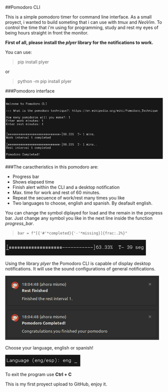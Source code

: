 ##Pomodoro CLI

This is a simple pomodoro timer for command line interface.
As a small proyect, i wanted to build someting that i can use with _tmux_ and _NeoVim_. To control the time that i'm using for programming, study and rest my eyes of being hours straight in front the monitor. 

**First of all, please install the _plyer_ library for the notifications to work.**

You can use:
> pip install plyer

 or

> python -m pip install plyer

###Pomodoro interface

![Process](images/process.png)

###The caractheristics in this pomodoro are:

+ Progress bar
+ Shows elapsed time
+ Finish alert within the CLI and a desktop notification
+ Max. time for work and rest of 60 minutes.
+ Repeat the secuence of work/rest many times you like
+ Two languages to choose, english and spanish. By deafault english.


You can change the symbol diplayed for load and the remain in the progress bar. Just change any symbol you like in the next line inside the function _progress_bar_.

>     bar = f"[{'#'*completed}{'-'*missing}]{frac:.2%}"
![Progress bar with deafault symbols](images/progress_bar.png)

Using the library _plyer_ the Pomodoro CLI is capable of display desktop notifications. It will use the sound configurations of general notifications.  

![Desktop notifications](images/Notifications.png)


Choose your language, english or spanish!

![Language options](images/language.png)

To exit the program use **Ctrl + C**


This is my first proyect upload to GitHub, enjoy it.

